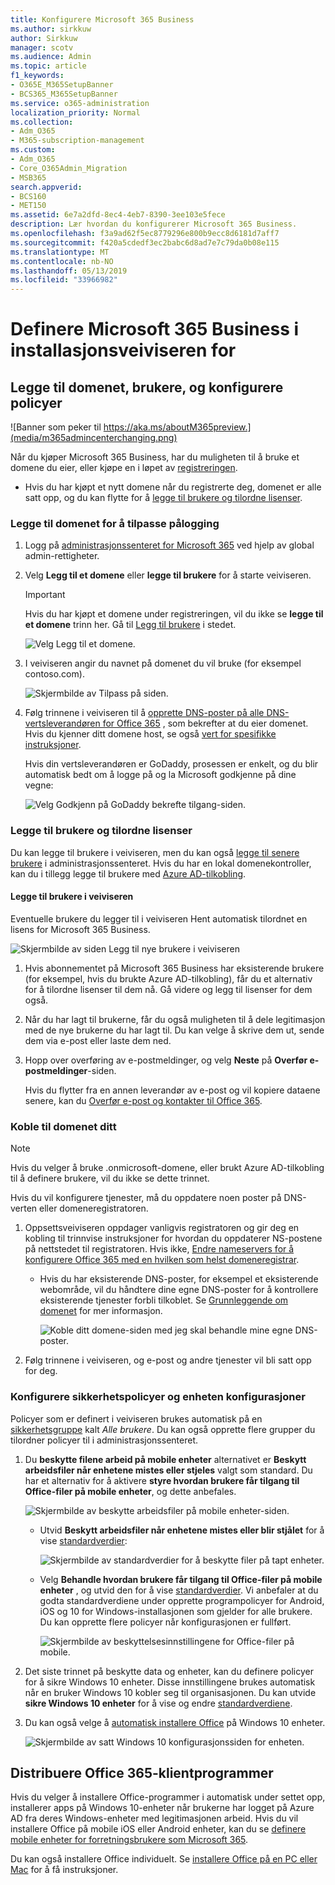 ```yaml
---
title: Konfigurere Microsoft 365 Business
ms.author: sirkkuw
author: Sirkkuw
manager: scotv
ms.audience: Admin
ms.topic: article
f1_keywords:
- O365E_M365SetupBanner
- BCS365_M365SetupBanner
ms.service: o365-administration
localization_priority: Normal
ms.collection:
- Adm_O365
- M365-subscription-management
ms.custom:
- Adm_O365
- Core_O365Admin_Migration
- MSB365
search.appverid:
- BCS160
- MET150
ms.assetid: 6e7a2dfd-8ec4-4eb7-8390-3ee103e5fece
description: Lær hvordan du konfigurerer Microsoft 365 Business.
ms.openlocfilehash: f3a9ad62f5ec8779296e800b9ecc8d6181d7aff7
ms.sourcegitcommit: f420a5cdedf3ec2babc6d8ad7e7c79da0b08e115
ms.translationtype: MT
ms.contentlocale: nb-NO
ms.lasthandoff: 05/13/2019
ms.locfileid: "33966982"
---
```

# <a name="set-up-microsoft-365-business-in-the-setup-wizard"></a>Definere Microsoft 365 Business i installasjonsveiviseren for

## <a name="add-your-domain-users-and-set-up-policies"></a>Legge til domenet, brukere, og konfigurere policyer

![Banner som peker til https://aka.ms/aboutM365preview.](media/m365admincenterchanging.png)

Når du kjøper Microsoft 365 Business, har du muligheten til å bruke et domene du eier, eller kjøpe en i løpet av [registreringen](sign-up.md).

- Hvis du har kjøpt et nytt domene når du registrerte deg, domenet er alle satt opp, og du kan flytte for å [legge til brukere og tilordne lisenser](#add-users-and-assign-licenses).

### <a name="add-your-domain-to-personalize-sign-in"></a>Legge til domenet for å tilpasse pålogging

1. Logg på [administrasjonssenteret for Microsoft 365](https://admin.microsoft.com) ved hjelp av global admin-rettigheter. 

2. Velg **Legg til et domene** eller **legge til brukere** for å starte veiviseren.
    > [!IMPORTANT]
    > Hvis du har kjøpt et domene under registreringen, vil du ikke se **legge til et domene** trinn her. Gå til [Legg til brukere](#add-users-and-assign-licenses) i stedet.

    ![Velg Legg til et domene.](media/addadomainadmincenter.png)
    
3. I veiviseren angir du navnet på domenet du vil bruke (for eksempel contoso.com).


    ![Skjermbilde av Tilpass på siden.](media/personalizesignin.png)

    
4. Følg trinnene i veiviseren til å [opprette DNS-poster på alle DNS-vertsleverandøren for Office 365](https://docs.microsoft.com/office365/admin/get-help-with-domains/create-dns-records-at-any-dns-hosting-provider) , som bekrefter at du eier domenet. Hvis du kjenner ditt domene host, se også [vert for spesifikke instruksjoner](https://docs.microsoft.com/office365/admin/get-help-with-domains/set-up-your-domain-host-specific-instructions).

    Hvis din vertsleverandøren er GoDaddy, prosessen er enkelt, og du blir automatisk bedt om å logge på og la Microsoft godkjenne på dine vegne:

    ![Velg Godkjenn på GoDaddy bekrefte tilgang-siden.](media/godaddyauth.png)

### <a name="add-users-and-assign-licenses"></a>Legge til brukere og tilordne lisenser

Du kan legge til brukere i veiviseren, men du kan også [legge til senere brukere](add-users-m365b.md) i administrasjonssenteret. Hvis du har en lokal domenekontroller, kan du i tillegg legge til brukere med [Azure AD-tilkobling](https://docs.microsoft.com/azure/active-directory/hybrid/how-to-connect-install-express).

#### <a name="add-users-in-the-wizard"></a>Legge til brukere i veiviseren

Eventuelle brukere du legger til i veiviseren Hent automatisk tilordnet en lisens for Microsoft 365 Business.

![Skjermbilde av siden Legg til nye brukere i veiviseren](media/addnewuserspage.png)

1. Hvis abonnementet på Microsoft 365 Business har eksisterende brukere (for eksempel, hvis du brukte Azure AD-tilkobling), får du et alternativ for å tilordne lisenser til dem nå. Gå videre og legg til lisenser for dem også.

3. Når du har lagt til brukerne, får du også muligheten til å dele legitimasjon med de nye brukerne du har lagt til. Du kan velge å skrive dem ut, sende dem via e-post eller laste dem ned.

4. Hopp over overføring av e-postmeldinger, og velg **Neste** på **Overfør e-postmeldinger**-siden. 

    Hvis du flytter fra en annen leverandør av e-post og vil kopiere dataene senere, kan du [Overfør e-post og kontakter til Office 365](https://support.office.com/article/a3e3bddb-582e-4133-8670-e61b9f58627e).


### <a name="connect-your-domain"></a>Koble til domenet ditt

> [!NOTE]
> Hvis du velger å bruke .onmicrosoft-domene, eller brukt Azure AD-tilkobling til å definere brukere, vil du ikke se dette trinnet.
  
Hvis du vil konfigurere tjenester, må du oppdatere noen poster på DNS-verten eller domeneregistratoren.
  
1. Oppsettsveiviseren oppdager vanligvis registratoren og gir deg en kobling til trinnvise instruksjoner for hvordan du oppdaterer NS-postene på nettstedet til registratoren. Hvis ikke, [Endre nameservers for å konfigurere Office 365 med en hvilken som helst domeneregistrar](https://support.office.com/article/a8b487a9-2a45-4581-9dc4-5d28a47010a2). 

    - Hvis du har eksisterende DNS-poster, for eksempel et eksisterende webområde, vil du håndtere dine egne DNS-poster for å kontrollere eksisterende tjenester forbli tilkoblet. Se [Grunnleggende om domenet](https://docs.microsoft.com/office365/admin/get-help-with-domains/dns-basics) for mer informasjon.

        ![Koble ditt domene-siden med jeg skal behandle mine egne DNS-poster.](media/connectyourdomainpage.png)

2. Følg trinnene i veiviseren, og e-post og andre tjenester vil bli satt opp for deg.

### <a name="set-up-security-policies-and-device-configurations"></a>Konfigurere sikkerhetspolicyer og enheten konfigurasjoner 

Policyer som er definert i veiviseren brukes automatisk på en [sikkerhetsgruppe](https://docs.microsoft.com/office365/admin/create-groups/compare-groups#security-groups) kalt *Alle brukere*. Du kan også opprette flere grupper du tilordner policyer til i administrasjonssenteret.

1. Du **beskytte filene arbeid på mobile enheter** alternativet er **Beskytt arbeidsfiler når enhetene mistes eller stjeles** valgt som standard. Du har et alternativ for å aktivere **styre hvordan brukere får tilgang til Office-filer på mobile enheter**, og dette anbefales.

    ![Skjermbilde av beskytte arbeidsfiler på mobile enheter-siden.](media/protectworkfilesondevices.png)

     - Utvid **Beskytt arbeidsfiler når enhetene mistes eller blir stjålet** for å vise [standardverdier](protect-work-files-on-lost-or-stolen-device.md):

        ![Skjermbilde av standardverdier for å beskytte filer på tapt enheter.](media/protectworkfilesondevicesdefault.png)

    - Velg **Behandle hvordan brukere får tilgang til Office-filer på mobile enheter** , og utvid den for å vise [standardverdier](manage-user-access-on-mobile-devices.md). Vi anbefaler at du godta standardverdiene under opprette programpolicyer for Android, iOS og 10 for Windows-installasjonen som gjelder for alle brukere. Du kan opprette flere policyer når konfigurasjonen er fullført.

        ![Skjermbilde av beskyttelsesinnstillingene for Office-filer på mobile.](media/useraccessonmobile.png)

2. Det siste trinnet på beskytte data og enheter, kan du definere policyer for å sikre Windows 10 enheter. Disse innstillingene brukes automatisk når en bruker Windows 10 kobler seg til organisasjonen. Du kan utvide **sikre Windows 10 enheter** for å vise og endre [standardverdiene](secure-windows-10-devices.md).
3. Du kan også velge å [automatisk installere Office](install-office-on-windows-10-during-setup.md) på Windows 10 enheter.

    ![Skjermbilde av satt Windows 10 konfigurasjonssiden for enheten.](media/setwin10config.png)



## <a name="deploy-office-365-client-apps"></a>Distribuere Office 365-klientprogrammer

Hvis du velger å installere Office-programmer i automatisk under settet opp, installerer apps på Windows 10-enheter når brukerne har logget på Azure AD fra deres Windows-enheter med legitimasjonen arbeid.
Hvis du vil installere Office på mobile iOS eller Android enheter, kan du se [definere mobile enheter for forretningsbrukere som Microsoft 365](set-up-mobile-devices.md).

Du kan også installere Office individuelt. Se [installere Office på en PC eller Mac](https://support.office.com/article/4414eaaf-0478-48be-9c42-23adc471665) for å få instruksjoner.
